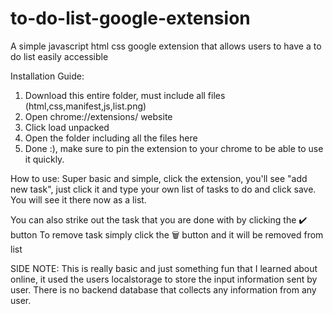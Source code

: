 # to-do-list-google-extension
A simple javascript html css google extension that allows users to have a to do list easily accessible

Installation Guide:
1. Download this entire folder, must include all files (html,css,manifest,js,list.png)
2. Open chrome://extensions/ website
3. Click load unpacked
4. Open the folder including all the files here
5. Done :), make sure to pin the extension to your chrome to be able to use it quickly.

How to use:
Super basic and simple, click the extension, you'll see "add new task", just click it and type your own list of tasks to do and click save.
You will see it there now as a list.

You can also strike out the task that you are done with by clicking the ✔️ button
To remove task simply click the 🗑️ button and it will be removed from list




SIDE NOTE:
This is really basic and just something fun that I learned about online, it used the users localstorage to store the input information sent by user. There is no backend database that collects any information from any user.
